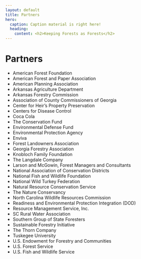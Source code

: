 ```yaml
---
layout: default
title: Partners
hero:
  caption: Caption material is right here!
  heading:
    content: <h2>Keeping Forests as Forests</h2>
---
```


# Partners

* American Forest Foundation
* American Forest and Paper Association
* American Planning Association
* Arkansas Agriculture Department
* Arkansas Forestry Commission
* Association of County Commissioners of Georgia
* Center for Heir’s Property Preservation
* Centers for Disease Control
* Coca Cola
* The Conservation Fund
* Environmental Defense Fund
* Environmental Protection Agency
* Enviva
* Forest Landowners Association
* Georgia Forestry Association
* Knobloch Family Foundation
* The Langdale Company
* Larson and McGowin, Forest Managers and Consultants
* National Association of Conservation Districts
* National Fish and Wildlife Foundation
* National Wild Turkey Federation
* Natural Resource Conservation Service
* The Nature Conservancy
* North Carolina Wildlife Resources Commission
* Readiness and Environmental Protection Integration (DOD)
* Resource Management Service, Inc.
* SC Rural Water Association
* Southern Group of State Foresters
* Sustainable Forestry Initiative
* The Thorn Company
* Tuskegee University
* U.S. Endowment for Forestry and Communities
* U.S. Forest Service
* U.S. Fish and Wildlife Service
